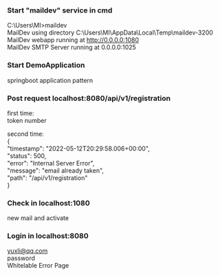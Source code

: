 ### Start "maildev" service in cmd
C:\Users\MI>maildev  
MailDev using directory C:\Users\MI\AppData\Local\Temp\maildev-3200  
MailDev webapp running at http://0.0.0.0:1080  
MailDev SMTP Server running at 0.0.0.0:1025


### Start DemoApplication 
springboot application pattern


### Post request localhost:8080/api/v1/registration
first time:  
token number

second time:  
{  
"timestamp": "2022-05-12T20:29:58.006+00:00",  
"status": 500,  
"error": "Internal Server Error",  
"message": "email already taken",  
"path": "/api/v1/registration"  
}


### Check in localhost:1080
new mail and activate


### Login in localhost:8080
yuxli@qq.com  
password  
Whitelable Error Page 
